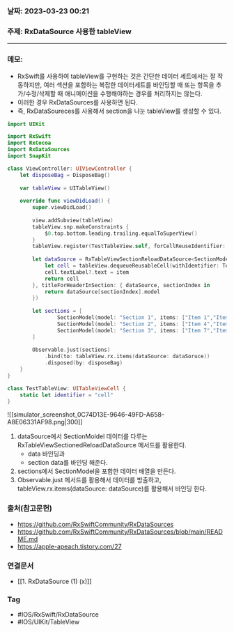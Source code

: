 ### 날짜: 2023-03-23 00:21

### 주제:  RxDataSource 사용한 tableView
---
### 메모: 
- RxSwift를 사용하여 tableView를 구현하는 것은 간단한 데이터 세트에서는 잘 작동하지만, 여러 섹션을 포함하는 복잡한 데이터세트를 바인딩할 때 또는 항목을 추가/수정/삭제할 때 애니메이션을 수행해야하는 경우를 처리하지는 않는다. 
- 이러한 경우 RxDataSources를 사용하면 된다. 
- 즉, RxDataSoureces를 사용해서 section을 나눈 tableView를 생성할 수 있다. 
~~~ swift 
import UIKit

import RxSwift 
import RxCocoa
import RxDataSources
import SnapKit

class ViewController: UIViewController { 
	let disposeBag = DisposeBag()
	
	var tableView = UITableView()
	
	override func viewDidLoad() { 
		super.viewDidLoad()
		
		view.addSubview(tableView)
		tableView.snp.makeConstraints { 
			$0.top.bottom.leading.trailing.equalToSuperView()
		}
		tableView.register(TestTableView.self, forCellReuseIdentifier: TestTableView.identifier)
		
		let dataSource = RxTableViewSectionReloadDataSource<SectionModel<String,String>>(configureCell: { (_, tableView,indexPath, item) in 
			let cell = tableView.dequeueReusableCell(withIdentifier: TestTableView.identifier, for: indexPath) as! TestTableView
			cell.textLabel?.text = item 
			return cell
		}, titleForHeaderInSection: { dataSource, sectionIndex in 
			return dataSource[sectionIndex].model
		})
		
		let sections = [ 
				SectionModel(model: "Section 1", items: ["Item 1","Item 2", "Item 3"]),
	            SectionModel(model: "Section 2", items: ["Item 4","Item 5", "Item 6"]),
	            SectionModel(model: "Section 3", items: ["Item 7","Item 8", "Item 9"])
		]
		
		Observable.just(sections)
			.bind(to: tableView.rx.items(dataSource: dataSoruce))
			.disposed(by: disposeBag)	
	}
}

class TestTableView: UITableViewCell { 
	static let identifier = "cell"
}
~~~
![[simulator_screenshot_0C74D13E-9646-49FD-A658-A8E06331AF98.png|300]]
1. dataSource에서 SectionMoldel 데이터를 다루는 RxTableViewSectionedReloadDataSource 메서드를 활용한다.
	- data 바인딩과
	- section data를 바인딩 해준다.
2. sections에서 SectionModel을 포함한 데이터 배열을 만든다. 
3. Observable.just 메서드를 활용해서 데이터를 방출하고, tableView.rx.items(dataSource: dataSource)를 활용해서 바인딩 한다.

### 출처(참고문헌) 
- https://github.com/RxSwiftCommunity/RxDataSources
- https://github.com/RxSwiftCommunity/RxDataSources/blob/main/README.md
- https://apple-apeach.tistory.com/27

### 연결문서 
- [[1. RxDataSource (1) (x)]]

### Tag
- #IOS/RxSwift/RxDataSource
- #IOS/UIKit/TableView 